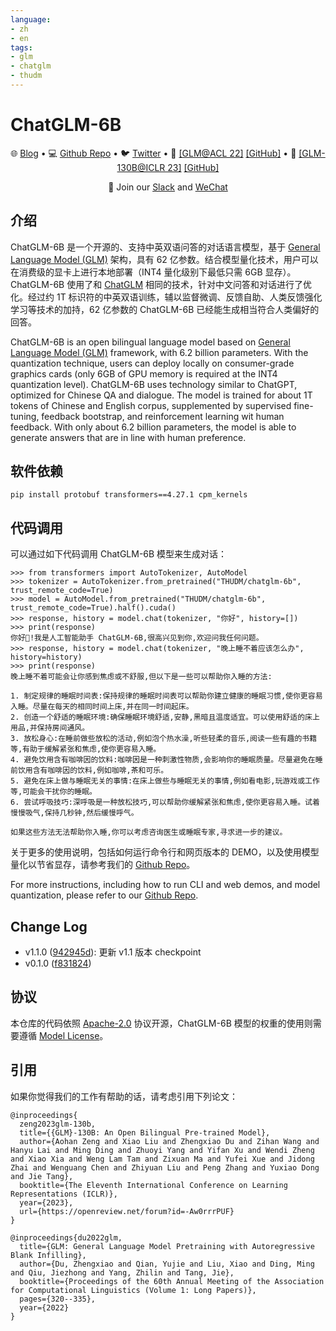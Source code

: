 ```yaml
---
language:
- zh
- en
tags:
- glm
- chatglm
- thudm
---
```

# ChatGLM-6B
<p align="center">
   🌐 <a href="https://chatglm.cn/blog" target="_blank">Blog</a> • 💻 <a href="https://github.com/THUDM/ChatGLM-6B" target="_blank">Github Repo</a> • 🐦 <a href="https://twitter.com/thukeg" target="_blank">Twitter</a> • 📃 <a href="https://arxiv.org/abs/2103.10360" target="_blank">[GLM@ACL 22]</a> <a href="https://github.com/THUDM/GLM" target="_blank">[GitHub]</a> • 📃 <a href="https://arxiv.org/abs/2210.02414" target="_blank">[GLM-130B@ICLR 23]</a> <a href="https://github.com/THUDM/GLM-130B" target="_blank">[GitHub]</a> <br>
</p>

<p align="center">
    👋 Join our <a href="https://join.slack.com/t/chatglm/shared_invite/zt-1udqapmrr-ocT1DS_mxWe6dDY8ahRWzg" target="_blank">Slack</a> and <a href="https://github.com/THUDM/ChatGLM-6B/blob/main/resources/WECHAT.md" target="_blank">WeChat</a>
</p>

## 介绍
ChatGLM-6B 是一个开源的、支持中英双语问答的对话语言模型，基于 [General Language Model (GLM)](https://github.com/THUDM/GLM) 架构，具有 62 亿参数。结合模型量化技术，用户可以在消费级的显卡上进行本地部署（INT4 量化级别下最低只需 6GB 显存）。ChatGLM-6B 使用了和 [ChatGLM](https://chatglm.cn) 相同的技术，针对中文问答和对话进行了优化。经过约 1T 标识符的中英双语训练，辅以监督微调、反馈自助、人类反馈强化学习等技术的加持，62 亿参数的 ChatGLM-6B 已经能生成相当符合人类偏好的回答。

ChatGLM-6B is an open bilingual language model based on [General Language Model (GLM)](https://github.com/THUDM/GLM) framework, with 6.2 billion parameters. With the quantization technique, users can deploy locally on consumer-grade graphics cards (only 6GB of GPU memory is required at the INT4 quantization level). ChatGLM-6B uses technology similar to ChatGPT, optimized for Chinese QA and dialogue. The model is trained for about 1T tokens of Chinese and English corpus, supplemented by supervised fine-tuning, feedback bootstrap, and reinforcement learning wit human feedback. With only about 6.2 billion parameters, the model is able to generate answers that are in line with human preference.

## 软件依赖

```shell
pip install protobuf transformers==4.27.1 cpm_kernels
```

## 代码调用 

可以通过如下代码调用 ChatGLM-6B 模型来生成对话：

```ipython
>>> from transformers import AutoTokenizer, AutoModel
>>> tokenizer = AutoTokenizer.from_pretrained("THUDM/chatglm-6b", trust_remote_code=True)
>>> model = AutoModel.from_pretrained("THUDM/chatglm-6b", trust_remote_code=True).half().cuda()
>>> response, history = model.chat(tokenizer, "你好", history=[])
>>> print(response)
你好👋!我是人工智能助手 ChatGLM-6B,很高兴见到你,欢迎问我任何问题。
>>> response, history = model.chat(tokenizer, "晚上睡不着应该怎么办", history=history)
>>> print(response)
晚上睡不着可能会让你感到焦虑或不舒服,但以下是一些可以帮助你入睡的方法:

1. 制定规律的睡眠时间表:保持规律的睡眠时间表可以帮助你建立健康的睡眠习惯,使你更容易入睡。尽量在每天的相同时间上床,并在同一时间起床。
2. 创造一个舒适的睡眠环境:确保睡眠环境舒适,安静,黑暗且温度适宜。可以使用舒适的床上用品,并保持房间通风。
3. 放松身心:在睡前做些放松的活动,例如泡个热水澡,听些轻柔的音乐,阅读一些有趣的书籍等,有助于缓解紧张和焦虑,使你更容易入睡。
4. 避免饮用含有咖啡因的饮料:咖啡因是一种刺激性物质,会影响你的睡眠质量。尽量避免在睡前饮用含有咖啡因的饮料,例如咖啡,茶和可乐。
5. 避免在床上做与睡眠无关的事情:在床上做些与睡眠无关的事情,例如看电影,玩游戏或工作等,可能会干扰你的睡眠。
6. 尝试呼吸技巧:深呼吸是一种放松技巧,可以帮助你缓解紧张和焦虑,使你更容易入睡。试着慢慢吸气,保持几秒钟,然后缓慢呼气。

如果这些方法无法帮助你入睡,你可以考虑咨询医生或睡眠专家,寻求进一步的建议。
```

关于更多的使用说明，包括如何运行命令行和网页版本的 DEMO，以及使用模型量化以节省显存，请参考我们的 [Github Repo](https://github.com/THUDM/ChatGLM-6B)。

For more instructions, including how to run CLI and web demos, and model quantization, please refer to our [Github Repo](https://github.com/THUDM/ChatGLM-6B).

## Change Log
* v1.1.0 ([942945d](https://huggingface.co/THUDM/chatglm-6b/commit/942945df047dee66f653c68ae0e56655045f1741)): 更新 v1.1 版本 checkpoint
* v0.1.0 ([f831824](https://huggingface.co/THUDM/chatglm-6b/commit/f83182484538e663a03d3f73647f10f89878f438))

## 协议

本仓库的代码依照 [Apache-2.0](LICENSE) 协议开源，ChatGLM-6B 模型的权重的使用则需要遵循 [Model License](MODEL_LICENSE)。

## 引用

如果你觉得我们的工作有帮助的话，请考虑引用下列论文：

```
@inproceedings{
  zeng2023glm-130b,
  title={{GLM}-130B: An Open Bilingual Pre-trained Model},
  author={Aohan Zeng and Xiao Liu and Zhengxiao Du and Zihan Wang and Hanyu Lai and Ming Ding and Zhuoyi Yang and Yifan Xu and Wendi Zheng and Xiao Xia and Weng Lam Tam and Zixuan Ma and Yufei Xue and Jidong Zhai and Wenguang Chen and Zhiyuan Liu and Peng Zhang and Yuxiao Dong and Jie Tang},
  booktitle={The Eleventh International Conference on Learning Representations (ICLR)},
  year={2023},
  url={https://openreview.net/forum?id=-Aw0rrrPUF}
}
```
```
@inproceedings{du2022glm,
  title={GLM: General Language Model Pretraining with Autoregressive Blank Infilling},
  author={Du, Zhengxiao and Qian, Yujie and Liu, Xiao and Ding, Ming and Qiu, Jiezhong and Yang, Zhilin and Tang, Jie},
  booktitle={Proceedings of the 60th Annual Meeting of the Association for Computational Linguistics (Volume 1: Long Papers)},
  pages={320--335},
  year={2022}
}
```